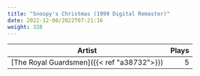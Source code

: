 ```yaml
---
title: "Snoopy's Christmas (1999 Digital Remaster)"
date: 2022-12-08/2022T07:21:16
weight: 328
---
```




 Artist | Plays 
----- | -----:
[The Royal Guardsmen]({{< ref "a38732">}}) | 5
